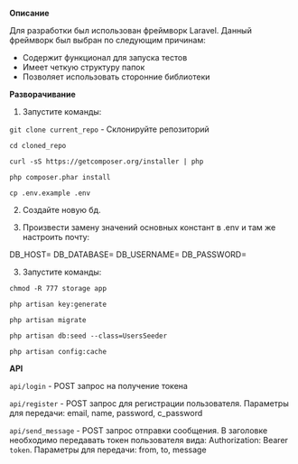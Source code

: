 **Описание**

Для разработки был использован фреймворк Laravel.
Данный фреймворк был выбран по следующим причинам:
* Содержит функционал для запуска тестов
* Имеет четкую структуру папок
* Позволяет использовать сторонние библиотеки

**Разворачивание**

1. Запустите команды:

``git clone current_repo`` - Склонируйте репозиторий

``cd cloned_repo``

``curl -sS https://getcomposer.org/installer | php``

``php composer.phar install``

``cp .env.example .env``

2. Создайте новую бд.

3. Произвести замену значений основных констант в .env и там же настроить почту:

DB_HOST=
DB_DATABASE=
DB_USERNAME=
DB_PASSWORD=

3. Запустите команды:

``chmod -R 777 storage app``

``php artisan key:generate``

``php artisan migrate``

``php artisan db:seed --class=UsersSeeder``

``php artisan config:cache``

**API**

``api/login`` - POST запрос на получение токена

``api/register`` - POST запрос для регистрации пользователя. Параметры для передачи: email, name, password, c_password

``api/send_message`` - POST запрос отправки сообщения. В заголовке необходимо передавать токен пользователя вида: Authorization: Bearer ``token``. Параметры для передачи: from, to, message